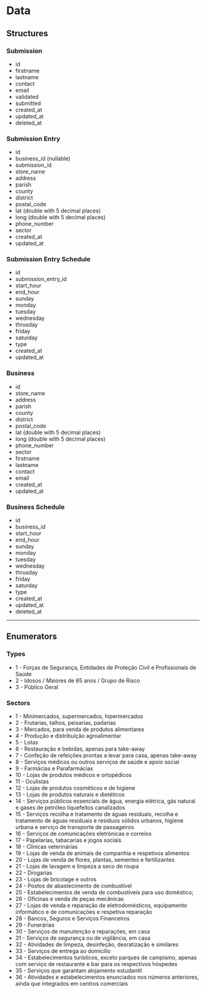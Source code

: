 # Data

## Structures

### Submission

- id
- firstname
- lastname
- contact
- email
- validated
- submitted
- created_at
- updated_at
- deleted_at
  
### Submission Entry

- id
- business_id (nullable)
- submission_id
- store_name
- address
- parish
- county
- district
- postal_code
- lat (double with 5 decimal places)
- long (double with 5 decimal places)
- phone_number
- sector
- created_at
- updated_at

### Submission Entry Schedule

- id
- submission_entry_id
- start_hour
- end_hour
- sunday
- monday
- tuesday
- wednesday
- thrusday
- friday
- saturday
- type
- created_at
- updated_at

### Business

- id
- store_name
- address
- parish
- county
- district
- postal_code
- lat (double with 5 decimal places)
- long (double with 5 decimal places)
- phone_number
- sector
- firstname
- lastname
- contact
- email
- created_at
- updated_at

### Business Schedule

- id
- business_id
- start_hour
- end_hour
- sunday
- monday
- tuesday
- wednesday
- thrusday
- friday
- saturday
- type
- created_at
- updated_at
- deleted_at

---

## Enumerators

### Types

- 1 - Forças de Segurança, Entidades de Proteção Civil e Profissionais de Saúde
- 2 - Idosos / Maiores de 65 anos / Grupo de Risco
- 3 - Público Geral

### Sectors

- 1 - Minimercados, supermercados, hipermercados
- 2 - Frutarias, talhos, peixarias, padarias
- 3 - Mercados, para venda de produtos alimentares
- 4 - Produção e distribuição agroalimentar
- 5 - Lotas
- 6 - Restauração e bebidas, apenas para take-away
- 7 - Confeção de refeições prontas a levar para casa, apenas take-away
- 8 - Serviços médicos ou outros serviços de saúde e apoio social
- 9 - Farmácias e Parafarmácias
- 10 - Lojas de produtos médicos e ortopédicos
- 11 - Oculistas
- 12 - Lojas de produtos cosméticos e de higiene
- 13 - Lojas de produtos naturais e dietéticos
- 14 - Serviços públicos essenciais de água, energia elétrica, gás natural e gases de petróleo liquefeitos canalizados
- 15 - Serviços recolha e tratamento de águas residuais, recolha e tratamento de águas residuais e resíduos sólidos urbanos, higiene urbana e serviço de transporte de passageiros
- 16 - Serviços de comunicações eletrónicas e correios
- 17 - Papelarias, tabacarias e jogos sociais
- 18 - Clínicas veterinárias
- 19 - Lojas de venda de animais de companhia e respetivos alimentos
- 20 - Lojas de venda de flores, plantas, sementes e fertilizantes
- 21 - Lojas de lavagem e limpeza a seco de roupa
- 22 - Drogarias
- 23 - Lojas de bricolage e outros
- 24 - Postos de abastecimento de combustível
- 25 - Estabelecimentos de venda de combustíveis para uso doméstico;
- 26 - Oficinas e venda de peças mecânicas
- 27 - Lojas de venda e reparação de eletrodomésticos, equipamento informático e de comunicações e respetiva reparação
- 28 - Bancos, Seguros e Serviços Financeiros
- 29 - Funerárias
- 30 - Serviços de manutenção e reparações, em casa
- 31 - Serviços de segurança ou de vigilância, em casa
- 32 - Atividades de limpeza, desinfeção, desratização e similares
- 33 - Serviços de entrega ao domicílio
- 34 - Estabelecimentos turísticos, exceto parques de campismo, apenas com serviço de restaurante e bar para os respectivos hóspedes
- 35 - Serviços que garantam alojamento estudantil
- 36 - Atividades e estabelecimentos enunciados nos números anteriores, ainda que integrados em centros comerciais

